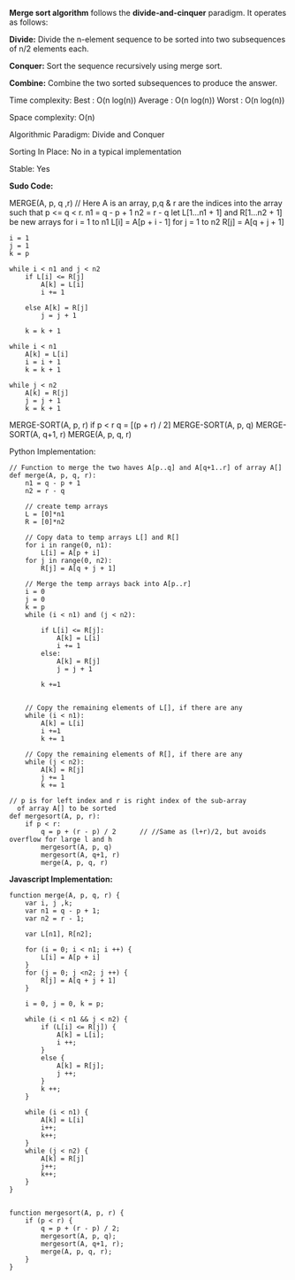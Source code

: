 **Merge sort algorithm** follows the **divide-and-cinquer** paradigm. It operates as follows:

**Divide:** Divide the n-element sequence to be sorted into two subsequences of n/2 elements each.

**Conquer:** Sort the sequence recursively using merge sort.

**Combine:** Combine the two sorted subsequences to produce the answer.

Time complexity:
        Best : O(n log(n))
        Average : O(n log(n))
        Worst : O(n log(n))

Space complexity: O(n)

Algorithmic Paradigm: Divide and Conquer

Sorting In Place: No in a typical implementation

Stable: Yes


**Sudo Code:**

MERGE(A, p, q ,r) // Here A is an array, p,q & r are the indices into the array such that p <= q < r.
    n1 = q - p + 1
    n2 = r - q
    let L[1...n1 + 1] and R[1...n2 + 1] be new arrays
    for i = 1 to n1
        L[i] = A[p + i - 1]
    for j = 1 to n2
        R[j] = A[q + j + 1]

    i = 1
    j = 1
    k = p

    while i < n1 and j < n2
        if L[i] <= R[j]
            A[k] = L[i]
            i += 1

        else A[k] = R[j]
            j = j + 1

        k = k + 1

    while i < n1
        A[k] = L[i]
        i = i + 1
        k = k + 1

    while j < n2
        A[k] = R[j]
        j = j + 1
        k = k + 1

MERGE-SORT(A, p, r)
if p < r
    q = [(p + r) / 2]
    MERGE-SORT(A, p, q)
    MERGE-SORT(A, q+1, r)
    MERGE(A, p, q, r)


Python Implementation:
```
// Function to merge the two haves A[p..q] and A[q+1..r] of array A[]
def merge(A, p, q, r):
	n1 = q - p + 1
	n2 = r - q

    // create temp arrays
	L = [0]*n1
	R = [0]*n2

    // Copy data to temp arrays L[] and R[]
	for i in range(0, n1):
		L[i] = A[p + i]
	for j in range(0, n2):
		R[j] = A[q + j + 1]

    // Merge the temp arrays back into A[p..r]
	i = 0
	j = 0
	k = p
	while (i < n1) and (j < n2):

		if L[i] <= R[j]:
			A[k] = L[i]
			i += 1
		else:
			A[k] = R[j]
			j = j + 1

		k +=1


    // Copy the remaining elements of L[], if there are any
	while (i < n1):
		A[k] = L[i]
		i +=1
		k += 1

    // Copy the remaining elements of R[], if there are any
	while (j < n2):
		A[k] = R[j]
		j += 1
		k += 1

// p is for left index and r is right index of the sub-array
  of array A[] to be sorted
def mergesort(A, p, r):
	if p < r:
		q = p + (r - p) / 2      // //Same as (l+r)/2, but avoids overflow for large l and h
		mergesort(A, p, q)
		mergesort(A, q+1, r)
		merge(A, p, q, r)

```

**Javascript Implementation:**

```
function merge(A, p, q, r) {
    var i, j ,k;
    var n1 = q - p + 1;
    var n2 = r - 1;

    var L[n1], R[n2];

    for (i = 0; i < n1; i ++) {
        L[i] = A[p + i]
    }
    for (j = 0; j <n2; j ++) {
        R[j] = A[q + j + 1]
    }

    i = 0, j = 0, k = p;

    while (i < n1 && j < n2) {
        if (L[i] <= R[j]) {
            A[k] = L[i];
            i ++;
        }
        else {
            A[k] = R[j];
            j ++;
        }
        k ++;
    }

    while (i < n1) {
        A[k] = L[i]
        i++;
        k++;
    }
    while (j < n2) {
        A[k] = R[j]
        j++;
        k++;
    }
}


function mergesort(A, p, r) {
    if (p < r) {
		q = p + (r - p) / 2;
		mergesort(A, p, q);
		mergesort(A, q+1, r);
		merge(A, p, q, r);
    }
}

```
